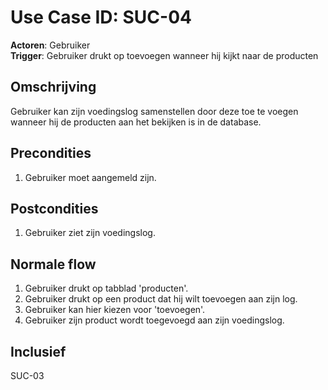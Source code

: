 # Use Case ID: SUC-04

**Actoren**: Gebruiker  
**Trigger**: Gebruiker drukt op toevoegen wanneer hij kijkt naar de producten

## Omschrijving

Gebruiker kan zijn voedingslog samenstellen door deze toe te voegen wanneer hij de producten aan het bekijken is in de database.

## Precondities

1. Gebruiker moet aangemeld zijn.

## Postcondities

1. Gebruiker ziet zijn voedingslog.

## Normale flow

1. Gebruiker drukt op tabblad 'producten'.
2. Gebruiker drukt op een product dat hij wilt toevoegen aan zijn log.
3. Gebruiker kan hier kiezen voor 'toevoegen'.
4. Gebruiker zijn product wordt toegevoegd aan zijn voedingslog.

## Inclusief

SUC-03
